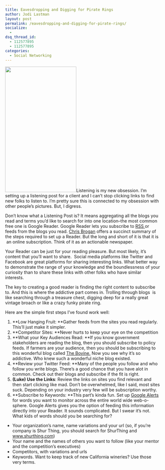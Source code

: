 ```yaml
---
title: Eavesdropping and Digging for Pirate Rings
author: Jodi Lastman
layout: post
permalink: /eavesdropping-and-digging-for-pirate-rings/
socialize:
  - 
dsq_thread_id:
  - 112577895
  - 112577895
categories:
  - Social Networking
---
```

<a rel="attachment wp-att-2524" href="http://hypenotic.com/social-media-category/2522/eavesdropping-and-digging-for-pirate-rings/attachment/screen-shot-2010-06-29-at-4-13-27-pm"><img class="alignleft size-full wp-image-2524" title="Screen shot 2010-06-29 at 4.13.27 PM" src="http://hypenotic.com/wordpress/wp-content/uploads/2010/06/Screen-shot-2010-06-29-at-4.13.27-PM.png" alt="" width="231" height="408" /></a>Listening is my new obsession. I&#8217;m setting up a listening post for a client and I can&#8217;t stop clicking links to find new folks to listen to. I&#8217;m pretty sure this is connected to my obsession with other people&#8217;s pictures. But, I digress.

Don&#8217;t know what a Listening Post is? It means aggregating all the blogs you read and terms you&#8217;d like to search for into one location&#8211;the most common free one is Google Reader. Google Reader lets you subscribe to [RSS ][1] or feeds from the blogs you read. [Chris Brogan][2] offers a succinct summary of the steps required to set up a Reader. But the long and short of it is that it is  an online subscription. Think of it as an actionable newspaper.

Your Reader can be just for your reading pleasure. But most likely, it&#8217;s content that you&#8217;ll want to share.  Social media platforms like Twitter and Facebook are great platforms for sharing interesting links. What better way to demonstrate the range of your knowledge and the boundlessness of your curiosity than to share these links with other folks who have similar interests.

The key to creating a good reader is finding the right content to subscribe to. And this is where the addictive part comes in. Trolling through blogs  is like searching through a treasure chest, digging deep for a really great vintage broach or like a crazy funky pirate ring.

Here are the simple first steps I&#8217;ve found work well:

1.  **Low Hanging Fruit: **Gather feeds from the sites you read regularly. This&#8217;ll just make it simpler.
2.  **Competitor Sites: **Never hurts to keep your eye on the competition
3.  **What your Key Audiences Read: **If you know government stakeholders are reading the blog, then you should subscribe to policy feeds. If farmers are your audience, then you should be subscribing to this wonderful blog called [The Bovine.][3] Now you see why it&#8217;s so addictive. Who knew such a wonderful niche blog existed.
4.  **Review your Twitter Feed: **Many of the people you follow and who follow you write blogs. There&#8217;s a good chance that you have alot in common. Check out their blogs and subscribe if the fit is right.
5.  **(Luke) Use the Links**: Review the links on sites you find relevant and then start clicking like mad. Don&#8217;t be overwhelmed, like I said, most sites suck. Depending on your industry very few will be subscription worthy.
6.  **Subscribe to Keywords: **This part&#8217;s kinda fun. Set up [Google Alerts ][4]for words you want to monitor across the entire world wide web-o-sphere. Google Alerts gives you the option of feeding this information directly into your Reader. It sounds complicated. But I swear it&#8217;s not. What kids of words should you be searching for?

*   Your organization&#8217;s name, name variations and your url (so, if you&#8217;re company is Shur Thing, you should search for ShurThing and www.shurthing.com)
*   Your name and the names of others you want to follow (like your mentor and the competition&#8217;s executives)
*   Competitors, with variations and urls
*   Keywords. Want to keep track of new California wineries? Use those very terms.

 [1]: http://en.wikipedia.org/wiki/RSS
 [2]: http://www.chrisbrogan.com/grow-bigger-ears-in-10-minutes/
 [3]: http://thebovine.wordpress.com
 [4]: http://www.google.com/alerts